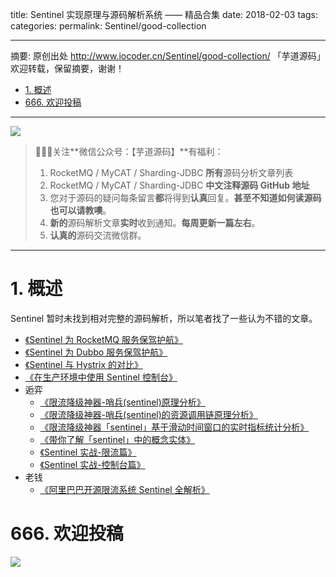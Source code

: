 title: Sentinel 实现原理与源码解析系统 —— 精品合集
date: 2018-02-03
tags:
categories:
permalink: Sentinel/good-collection

-------

摘要: 原创出处 http://www.iocoder.cn/Sentinel/good-collection/ 「芋道源码」欢迎转载，保留摘要，谢谢！

- [1. 概述](http://www.iocoder.cn/Sentinel/good-collection/)
- [666. 欢迎投稿](http://www.iocoder.cn/Sentinel/good-collection/)

-------

![](http://www.iocoder.cn/images/common/wechat_mp_2017_07_31.jpg)

> 🙂🙂🙂关注**微信公众号：【芋道源码】**有福利：
> 1. RocketMQ / MyCAT / Sharding-JDBC **所有**源码分析文章列表
> 2. RocketMQ / MyCAT / Sharding-JDBC **中文注释源码 GitHub 地址**
> 3. 您对于源码的疑问每条留言**都**将得到**认真**回复。**甚至不知道如何读源码也可以请教噢**。
> 4. **新的**源码解析文章**实时**收到通知。**每周更新一篇左右**。
> 5. **认真的**源码交流微信群。

-------

# 1. 概述

Sentinel 暂时未找到相对完整的源码解析，所以笔者找了一些认为不错的文章。

* [《Sentinel 为 RocketMQ 服务保驾护航》](http://www.iocoder.cn/Sentinel/all/sentinel-introduction-for-rocketmq)
* [《Sentinel 为 Dubbo 服务保驾护航》](http://www.iocoder.cn/Sentinel/all/sentinel-introduction-for-dubbo)
* [《Sentinel 与 Hystrix 的对比》](http://www.iocoder.cn/Sentinel/all/Sentinel-and-Hystrix)
* [《在生产环境中使用 Sentinel 控制台》](http://www.iocoder.cn/Sentinel/all/Use-the-sentinel-console-in-a-production-environment)
* 逅弈
    * [《限流降级神器-哨兵(sentinel)原理分析》](http://www.iocoder.cn/Sentinel/houyi/Analysis-of-the-principle-of-the-sentinel)
    * [《限流降级神器-哨兵(sentinel)的资源调用链原理分析》](http://www.iocoder.cn/Sentinel/houyi/Analysis-of-resource-call-chain-for-the-sentinel)
    * [《限流降级神器「sentinel」基于滑动时间窗口的实时指标统计分析》](http://www.iocoder.cn/Sentinel/houyi/The-sentinel-is-based-on-the-statistics-analysis-of-the-real-time-index-of-the-sliding-time-window)
    * [《带你了解「sentinel」中的概念实体》](http://www.iocoder.cn/Sentinel/houyi/Learn-about-the-concept-entities-in-the-sentinel)
    * [《Sentinel 实战-限流篇》](http://www.iocoder.cn/Sentinel/houyi/Sentinel-practical-current-limiting-journal)
    * [《Sentinel 实战-控制台篇》](http://www.iocoder.cn/Sentinel/houyi/The-console)
* 老钱
    * [《阿里巴巴开源限流系统 Sentinel 全解析》](http://www.iocoder.cn/Sentinel/laoqian/Sentinel-an-open-source-current-limiting-system-of-alibaba-is-fully-analyzed)

# 666. 欢迎投稿

![](http://www.iocoder.cn/images/common/zsxq/01.png)